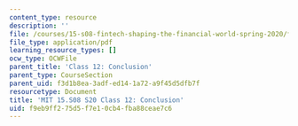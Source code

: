 ```yaml
---
content_type: resource
description: ''
file: /courses/15-s08-fintech-shaping-the-financial-world-spring-2020/f9eb9ff275d5f7e10cb4fba88ceae7c6_MIT15-S08S20_class12.pdf
file_type: application/pdf
learning_resource_types: []
ocw_type: OCWFile
parent_title: 'Class 12: Conclusion'
parent_type: CourseSection
parent_uid: f3d1b8ea-3adf-ed14-1a72-a9f45d5dfb7f
resourcetype: Document
title: 'MIT 15.S08 S20 Class 12: Conclusion'
uid: f9eb9ff2-75d5-f7e1-0cb4-fba88ceae7c6
---
```

